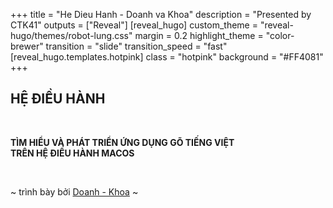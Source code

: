 +++
title = "He Dieu Hanh - Doanh va Khoa"
description = "Presented by CTK41"
outputs = ["Reveal"]
[reveal_hugo]
custom_theme = "reveal-hugo/themes/robot-lung.css"
margin = 0.2
highlight_theme = "color-brewer"
transition = "slide"
transition_speed = "fast"
[reveal_hugo.templates.hotpink]
class = "hotpink"
background = "#FF4081"
+++

## HỆ ĐIỀU HÀNH

<br>

**TÌM HIỂU VÀ PHÁT TRIỂN ỨNG DỤNG GÕ TIẾNG VIỆT<br>TRÊN HỆ ĐIỀU HÀNH MACOS**

<br>

~ trình bày bởi [Doanh - Khoa](#) ~